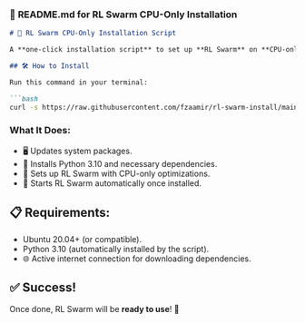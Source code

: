 ### 📄 **README.md** for RL Swarm CPU-Only Installation

```markdown
# 🚀 RL Swarm CPU-Only Installation Script

A **one-click installation script** to set up **RL Swarm** on **CPU-only** machines running Ubuntu 20.04+.

## 🛠️ How to Install

Run this command in your terminal:

```bash
curl -s https://raw.githubusercontent.com/fzaamir/rl-swarm-install/main/install_rl_swarm_cpu.sh | bash
```

### What It Does:
- 🖥️ Updates system packages.
- 🐍 Installs Python 3.10 and necessary dependencies.
- 🔄 Sets up RL Swarm with CPU-only optimizations.
- 🚀 Starts RL Swarm automatically once installed.

## 📋 Requirements:
- Ubuntu 20.04+ (or compatible).
- Python 3.10 (automatically installed by the script).
- 🌐 Active internet connection for downloading dependencies.

## ✅ Success!

Once done, RL Swarm will be **ready to use**! 🎉



